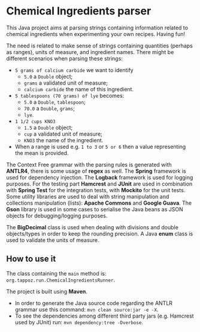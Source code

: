 Chemical Ingredients parser
===========================

This Java project aims at parsing strings containing information related to chemical ingredients when experimenting your own recipes. Having fun!

The need is related to make sense of strings containing quantities (perhaps as ranges), units of measure, and ingredient names. There might be different scenarios when parsing these strings:

   - `5 grams of calcium carbide` we want to identify
       - `5.0` a `Double` object;
       - `grams` a validated unit of measure;
       - `calcium carbide` the name of this ingredient.
   - `5 tablespoons (70 grams) of lye` becomes:
       - `5.0` a `Double`, `tablespoon`;
       - `70.0` a `Double`, `grams`;
       - `lye`.
   - `1 1/2 cups KNO3`
       - `1.5` a `Double` object;
       - `cup` a validated unit of measure;
       - `KNO3` the name of the ingredient.
   - When a range is used e.g. `1 to 3` or `5 or 6` then a value representing the mean is provided. 

The Context Free grammar with the parsing rules is generated with **ANTLR4**, there is some usage of **regex** as well. The **Spring** framework is used for dependency injection. The **Logback** framework is used for logging purposes. For the testing part **Hamcrest** and **JUnit** are used in combination with **Spring Test** for the integration tests, with **Mockito** for the unit tests. Some utility libraries are used to deal with string manipulation and collections manipulation (lists): **Apache Commons** and **Google Guava**. The **Gson** library is used in some cases to serialise the Java beans as JSON objects for debugging/logging purposes. 

The **BigDecimal** class is used when dealing with divisions and double objects/types in order to keep the rounding precision. A Java **enum** class is used to validate the units of measure.

How to use it
-------------

The class containing the `main` method is: `org.tappoz.run.ChemicalIngredientsRunner`.

The project is built using **Maven**. 
   - In order to generate the Java source code regarding the ANTLR grammar use this command: `mvn clean source:jar -e -X`.
   - To see the dependencies among different third party jars (e.g. Hamcrest used by JUnit) run: `mvn dependency:tree -Dverbose`.


